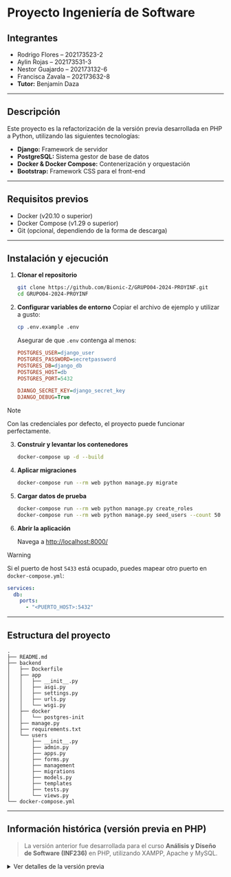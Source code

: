 # Proyecto Ingeniería de Software

## Integrantes

- Rodrigo Flores – 202173523-2
- Aylin Rojas – 202173531-3
- Nestor Guajardo – 202173132-6
- Francisca Zavala – 202173632-8
- **Tutor:** Benjamín Daza

---

## Descripción

Este proyecto es la refactorización de la versión previa desarrollada en PHP a Python, utilizando las siguientes tecnologías:

- **Django:** Framework de servidor
- **PostgreSQL:** Sistema gestor de base de datos
- **Docker & Docker Compose:** Contenerización y orquestación
- **Bootstrap:** Framework CSS para el front-end

---

## Requisitos previos

- Docker (v20.10 o superior)
- Docker Compose (v1.29 o superior)
- Git (opcional, dependiendo de la forma de descarga)

---

## Instalación y ejecución

1. **Clonar el repositorio**
   ```bash
   git clone https://github.com/Bionic-Z/GRUPO04-2024-PROYINF.git
   cd GRUPO04-2024-PROYINF
   ```

2. **Configurar variables de entorno**
   Copiar el archivo de ejemplo y utilizar a gusto:
   ```bash
   cp .env.example .env
   ```

   Asegurar de que `.env` contenga al menos:
   ```ini
   POSTGRES_USER=django_user
   POSTGRES_PASSWORD=secretpassword
   POSTGRES_DB=django_db
   POSTGRES_HOST=db
   POSTGRES_PORT=5432

   DJANGO_SECRET_KEY=django_secret_key
   DJANGO_DEBUG=True
   ```
> [!NOTE]
> Con las credenciales por defecto, el proyecto puede funcionar perfectamente.

3. **Construir y levantar los contenedores**

   ```bash
   docker-compose up -d --build
   ```

4. **Aplicar migraciones**

   ```bash
   docker-compose run --rm web python manage.py migrate
   ```

5. **Cargar datos de prueba**

   ```bash
   docker-compose run --rm web python manage.py create_roles
   docker-compose run --rm web python manage.py seed_users --count 50
   ```

6. **Abrir la aplicación**

   Navega a [http://localhost:8000/](http://localhost:8000/)


> [!WARNING]  
> Si el puerto de host `5433` está ocupado, puedes mapear otro puerto en `docker-compose.yml`:
>
> ```yaml
> services:
>   db:
>     ports:
>       - "<PUERTO_HOST>:5432"
> ```

---

## Estructura del proyecto

```text
.
├── README.md
├── backend
│   ├── Dockerfile
│   ├── app
│   │   ├── __init__.py
│   │   ├── asgi.py
│   │   ├── settings.py
│   │   ├── urls.py
│   │   └── wsgi.py
│   ├── docker
│   │   └── postgres-init
│   ├── manage.py
│   ├── requirements.txt
│   └── users
│       ├── __init__.py
│       ├── admin.py
│       ├── apps.py
│       ├── forms.py
│       ├── management
│       ├── migrations
│       ├── models.py
│       ├── templates
│       ├── tests.py
│       └── views.py
└── docker-compose.yml
```

---

## Información histórica (versión previa en PHP)

> La versión anterior fue desarrollada para el curso **Análisis y Diseño de Software (INF236)** en PHP, utilizando XAMPP, Apache y MySQL.

<details>
<summary>Ver detalles de la versión previa</summary>

**Repositorio antiguo:** [GRUPO04-2024-PROYINF (tag `hito-5`)](https://github.com/Bionic-Z/GRUPO04-2024-PROYINF/tree/hito-5)

**Aspectos técnicos:**
- Apache HTTP 2.4.58 + PHP 8.2.12
- MySQL / MariaDB 10.4.32
- XAMPP v3.3.0
- Dependencias Python (scrapers): `mysql-connector-python`, `requests`, `beautifulsoup4`

**Flujo de instalación:**
1. Instalar XAMPP (Windows)
2. Colocar archivos en `htdocs/proyecto-hito5`
3. Importar `boletines.sql` en PhpMyAdmin
4. Ejecutar `python scrape.py` para poblar tablas
5. Acceder a `http://localhost/proyecto-hito5/proyecto/init.html`

</details>

